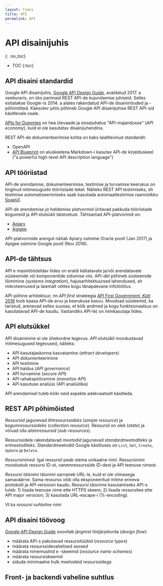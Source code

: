 ```yaml
---
layout: Times
title: API
permalink: API
---
```


# API disainijuhis
{: .no_toc}

- TOC
{:toc}

## API disaini standardid

Google API disainijuhis, [Google API Design Guide](https://cloud.google.com/apis/design), avaldatud 2017. a veeburaris, on üks parimaid REST API-de kujundamise juhiseid. Selles esitatakse Google-is 2014. a alates rakendatud API-de disaininõuded ja -põhimõtted. Käesolev juhis põhineb Google API disainijuhise REST API-sid käsitlevale osale.

[APIs for Dummies](http://www.appythings.nl/sites/default/files/api_for_dummies.pdf) on hea ülevaade ja sissejuhatus "API-majandusse" (_API economy_), kuid ei ole kasutatav disainijuhendina.

REST API-de dokumenteerimise kohta on kaks laialtlevinud standardit:
- OpenAPI
- [API Blueprint](https://apiblueprint.org/) on aluskeelena Markdown-i kasutav API-de kirjelduskeel ("a powerful high-level API description language")

## API tööriistad

API-de arendamise, dokumenteerimise, testimise ja turvamise keerukus on tinginud mitmesuguste tööriistade teket. Näiteks REST API testimiseks, sh testimise automatiseerimiseks saab kasutada automaattestimise raamistikku [SoapUI](https://www.soapui.org/).

*API-de arendamise ja haldamise platvormid* üritavad pakkuda tööriistade kogumeid ja API elutsükli täistoetust. Tähtsamad API-platvormid on:

- [Apiary](https://apiary.io/)
- [Agigee](https://apigee.com).

API-platvormide arengut näitab Apiary ostmine Oracle poolt (Jan 2017) ja Apigee ostmine Google poolt (Nov 2016).

## API-de tähtsus

API e masintöödeldav liides on eraldi käitatavate ja/või arendatavate süsteemide või komponentide sidumise viis. API-del põhineb süsteemide lõimimine (_systems integration_), hajusarhitektuursed lahendused, sh mikroteenused ja laiemalt võttes kogu tänapäevane infotöötlus.

API-põhine arhitektuur, nn _API first_ strateegia [API First Government, Kütt 2016](https://www.slideshare.net/AndresKtt/api-first-government) toob kaasa API-de arvu ja keerukuse kasvu. Moodsad süsteemid, ka taristud, arenevad selles suunas, et kõik andmed ja kogu funktsionaalsus on kasutatavad API-de kaudu. Vastandiks API-le) on inimkasutaja liides. 

## API elutsükkel

API disainimine ei ole ühekordne tegevus. *API elutsükli* moodustavad mitmesugused tegevused, näiteks: 

- API kasutajaskonna kasvatamine (_attract developers_)
- API dokumenteerimine
- API testimine
- API haldus (_API governance_)
- API turvamine (_secure API_)
- API rahakspööramine (_monetize API_)
- APi kasutuse analüüs (API analüütika)

API arendamisel tuleb kõiki neid aspekte adekvaatselt käsitleda.

## REST API põhimõisted

*Ressursid* jagunevad *lihtressurssideks* (_simple resource_) ja *kogumressurssideks* (_collection resource_). Ressursil on *olek* (_state_) ja võivad olla *alamressursid* (_sub-resources_).

Ressurssidele rakendatavad *meetodid* jagunevad *standardmeetoditeks* ja *erimeetoditeks*. Standardmeetodid Google käsitluses on `List`, `Get`, `Create`, `Update` ja `Delete`.

*Ressursinimed*. Igal ressursil peab olema unikaalne nimi. Ressursinimi moodustub ressursi ID-st, vanemressursside ID-dest ja API teenuse nimest.

*Ressursi täisnimi* täisnimi sarnaneb URL-le, kuid ei ole viimasega samaväärne. Sama ressurss võib olla eksponeeritud mitme erineva protokolli ja API versiooni kaudu. Ressursi täisnime kasutamiseks API-s tuleb: 1) lisada teenuse nime ette HTTPS skeem; 2) lisada ressursitee ette API major versioon; 3) kasutada URL-escape-i (%-encoding).

Vt ka *ressursi suhteline nimi* 

## API disaini töövoog

[Google API Design Guide](https://cloud.google.com/apis/design/resources) soovitab järgmist tööjärjekorda (_design flow_):

- määrata API-s pakutavad ressursitüübid (_resource types_)
- määrata ressurssidevahelised seosed
- määrata nimemustrid e -skeemid (_resource name schemes_)
- määrata ressursiskeemid
- siduda minimaalne hulk meetodeid ressurssidega

## Front- ja backendi vaheline suhtlus


